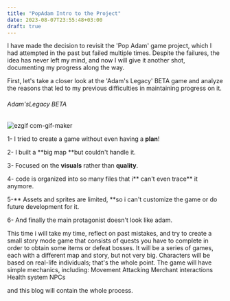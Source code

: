 ```yaml
---
title: "PopAdam Intro to the Project"
date: 2023-08-07T23:55:48+03:00
draft: true
---
```


I have made the decision to revisit the 'Pop Adam' game project, which I had attempted in the past but failed multiple times. Despite the failures, the idea has never left my mind, and now I will give it another shot, documenting my progress along the way.

First, let's take a closer look at the 'Adam's Legacy' BETA game and analyze the reasons that led to my previous difficulties in maintaining progress on it.

###### Adam'sLegacy BETA

![ezgif com-gif-maker](https://github.com/Yousef-Albasel/PersonalBlog/assets/111648493/43e7d71c-8796-4faf-90a9-f52882e23326)

1- I tried to create a game without even having a **plan**!

2- I built a **big map **but couldn't handle it.

3- Focused on the **visuals** rather than **quality**.

4- code is organized into so many files that i** can't even trace** it anymore.

5-** Assets and sprites are limited, **so i can't customize the game or do future development for it.

6- And finally the main protagonist doesn't look like adam.

This time i will take my time, reflect on past mistakes, and try to create a small story mode game that consists of quests you have to complete in order to obtain some items or defeat bosses. It will be a series of games, each with a different map and story, but not very big. Characters will be based on real-life individuals; that's the whole point. The game will have simple mechanics, including:
Movement
Attacking
Merchant interactions
Health system
NPCs

and this blog will contain the whole process. 
